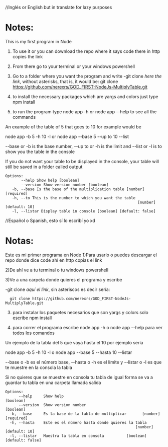 //Inglés or English but in translate for lazy purposes
# Notes:
This is my first program in Node
1) To use it or you can download the repo where it says code there in http copies the link
2) From there go to your terminal or your windows powershell
3) Go to a folder where you want the program and write
-git clone *here the link*, without asterisks, that is, it would be:
       git clone https://github.com/nerexrs/GOD_FIRST-NodeJs-MultiplyTable.git
3) to install the necessary packages which are yargs and colors just type npm install

4) to run the program type node app -h or node app --help to see all the commands

An example of the table of 5 that goes to 10 for example would be

node app -b 5 -h 10 -l or node app --base 5 --up to 10 --list

--base or -b is the base number, --up to or -h is the limit and --list or -l is to show you the table in the console

If you do not want your table to be displayed in the console, your table will still be saved in a folder called output

```
Options:
       --help Show help [boolean]
       --version Show version number [boolean]
   -b, --base Is the base of the multiplication table [number] [required]
   -h, --to This is the number to which you want the table
                                                           [number] [default: 10]
   -l, --listar Display table in console [boolean] [default: false]
```
//Español o Spanish, esto sí lo escribí yo xd
# Notas:
Este es mi primer programa en Node
1)Para usarlo o puedes descargar el repo donde dice code ahí en http copias el link

2)De ahí ve a tu terminal o tu windows powershell 

3)Ve a una carpeta donde quieres el programa y escribe

-git clone *aquí el link*, sin asteriscos es decir sería:

      git clone https://github.com/nerexrs/GOD_FIRST-NodeJs-MultiplyTable.git
      
3) para instalar los paquetes necesarios que son yargs y colors solo escribe npm install

4) para correr el programa escribe node app -h o node app --help para ver todos los comandos

Un ejemplo de la tabla del 5 que vaya hasta el 10 por ejemplo sería

node app -b 5 -h 10 -l o node app --base 5 --hasta 10 --listar

--base o -b es el número base, --hasta o -h es el limite y --listar o -l es que te muestre en la consola la tabla

Si no quieres que se muestre en consola tu tabla de igual forma se va a guardar tu tabla en una carpeta llamada salida

```
Options:
      --help     Show help                                             [boolean]
      --version  Show version number                                   [boolean]
  -b, --base     Es la base de la tabla de multiplicar       [number] [required]
  -h, --hasta    Este es el número hasta donde quieres la tabla
                                                          [number] [default: 10]
  -l, --listar   Muestra la tabla en consola          [boolean] [default: false]
```
